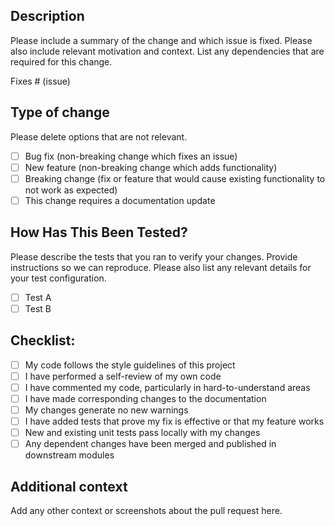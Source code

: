## Description
Please include a summary of the change and which issue is fixed. Please also include relevant motivation and context. List any dependencies that are required for this change.

Fixes # (issue)

## Type of change
Please delete options that are not relevant.

- [ ] Bug fix (non-breaking change which fixes an issue)
- [ ] New feature (non-breaking change which adds functionality)
- [ ] Breaking change (fix or feature that would cause existing functionality to not work as expected)
- [ ] This change requires a documentation update

## How Has This Been Tested?
Please describe the tests that you ran to verify your changes. Provide instructions so we can reproduce. Please also list any relevant details for your test configuration.

- [ ] Test A
- [ ] Test B

## Checklist:
- [ ] My code follows the style guidelines of this project
- [ ] I have performed a self-review of my own code
- [ ] I have commented my code, particularly in hard-to-understand areas
- [ ] I have made corresponding changes to the documentation
- [ ] My changes generate no new warnings
- [ ] I have added tests that prove my fix is effective or that my feature works
- [ ] New and existing unit tests pass locally with my changes
- [ ] Any dependent changes have been merged and published in downstream modules

## Additional context
Add any other context or screenshots about the pull request here.
